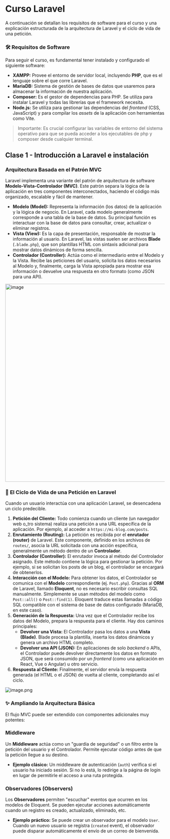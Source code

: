 # Curso Laravel

A continuación se detallan los requisitos de software para el curso y una explicación estructurada de la arquitectura de Laravel y el ciclo de vida de una petición.

### 🛠️ **Requisitos de Software**

Para seguir el curso, es fundamental tener instalado y configurado el siguiente software:

- **XAMPP:** Provee el entorno de servidor local, incluyendo **PHP**, que es el lenguaje sobre el que corre Laravel.
- **MariaDB:** Sistema de gestión de bases de datos que usaremos para almacenar la información de nuestra aplicación.
- **Composer:** Es el gestor de dependencias para PHP. Se utiliza para instalar Laravel y todas las librerías que el framework necesita.
- **Node.js:** Se utiliza para gestionar las dependencias del *frontend* (CSS, JavaScript) y para compilar los *assets* de la aplicación con herramientas como Vite.

> Importante: Es crucial configurar las variables de entorno del sistema operativo para que se pueda acceder a los ejecutables de php y composer desde cualquier terminal.
> 

## Clase 1 - Introducción a Laravel e instalación

### **Arquitectura Basada en el Patrón MVC**

Laravel implementa una variante del patrón de arquitectura de software **Modelo-Vista-Controlador (MVC)**. Este patrón separa la lógica de la aplicación en tres componentes interconectados, haciendo el código más organizado, escalable y fácil de mantener.

- **Modelo (Model):** Representa la información (los datos) de la aplicación y la lógica de negocio. En Laravel, cada modelo generalmente corresponde a una tabla de la base de datos. Su principal función es interactuar con la base de datos para consultar, crear, actualizar o eliminar registros.
- **Vista (View):** Es la capa de presentación, responsable de mostrar la información al usuario. En Laravel, las vistas suelen ser archivos **Blade** (`.blade.php`), que son plantillas HTML con sintaxis adicional para mostrar datos dinámicos de forma sencilla.
- **Controlador (Controller):** Actúa como el intermediario entre el Modelo y la Vista. Recibe las peticiones del usuario, solicita los datos necesarios al Modelo y, finalmente, carga la Vista apropiada para mostrar esa información o devuelve una respuesta en otro formato (como JSON para una API).
  

<img width="1244" height="624" alt="image" src="https://github.com/user-attachments/assets/3d56f62f-4ce1-42b2-9c1b-8bdad09fe94b" />


### 🔄 **El Ciclo de Vida de una Petición en Laravel**

Cuando un usuario interactúa con una aplicación Laravel, se desencadena un ciclo predecible.

1. **Petición del Cliente:** Todo comienza cuando un cliente (un navegador web o_tro sistema) realiza una petición a una URL específica de la aplicación. Por ejemplo, al acceder a `https://mi-blog.com/posts`.
2. **Enrutamiento (Routing):** La petición es recibida por el **enrutador (router)** de Laravel. Este componente, definido en los archivos de `routes/`, asocia la URL solicitada con una acción específica, generalmente un método dentro de un **Controlador**.
3. **Controlador (Controller):** El enrutador invoca al método del Controlador asignado. Este método contiene la lógica para gestionar la petición. Por ejemplo, si se solicitan los posts de un blog, el controlador se encargará de obtenerlos.
4. **Interacción con el Modelo:** Para obtener los datos, el Controlador se comunica con el **Modelo** correspondiente (ej. `Post.php`). Gracias al **ORM** de Laravel, llamado **Eloquent**, no es necesario escribir consultas SQL manualmente. Simplemente se usan métodos del modelo como `Post::all()` o `Post::find(1)`. Eloquent traduce estas llamadas a código SQL compatible con el sistema de base de datos configurado (MariaDB, en este caso).
5. **Generación de la Respuesta:** Una vez que el Controlador recibe los datos del Modelo, prepara la respuesta para el cliente. Hay dos caminos principales:
    - **Devolver una Vista:** El Controlador pasa los datos a una **Vista (Blade)**. Blade procesa la plantilla, inserta los datos dinámicos y genera un archivo HTML completo.
    - **Devolver una API (JSON):** En aplicaciones de solo *backend* o APIs, el Controlador puede devolver directamente los datos en formato JSON, que será consumido por un *frontend* (como una aplicación en React, Vue o Angular) u otro servicio.
6. **Respuesta al Cliente:** Finalmente, el servidor envía la respuesta generada (el HTML o el JSON) de vuelta al cliente, completando así el ciclo.

![image.png](attachment:1dd5d870-f7c5-4b38-a505-b2fed538ca8c:image.png)

### ✨ **Ampliando la Arquitectura Básica**

El flujo MVC puede ser extendido con componentes adicionales muy potentes:

### **Middleware**

Un **Middleware** actúa como un "guardia de seguridad" o un filtro entre la petición del usuario y el Controlador. Permite ejecutar código antes de que la petición llegue a su destino.

- **Ejemplo clásico:** Un middleware de autenticación (`auth`) verifica si el usuario ha iniciado sesión. Si no lo está, lo redirige a la página de login en lugar de permitirle el acceso a una ruta protegida.

### **Observadores (Observers)**

Los **Observadores** permiten "escuchar" eventos que ocurren en los modelos de Eloquent. Se pueden ejecutar acciones automáticamente cuando un registro es creado, actualizado, eliminado, etc.

- **Ejemplo práctico:** Se puede crear un observador para el modelo `User`. Cuando un nuevo usuario se registra (`created` event), el observador puede disparar automáticamente el envío de un correo de bienvenida.
